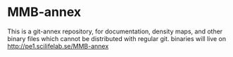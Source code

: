 # MMB-annex
This is a git-annex repository, for documentation, density maps, and other binary files which cannot be distributed with regular git. binaries will live on http://pe1.scilifelab.se/MMB-annex
